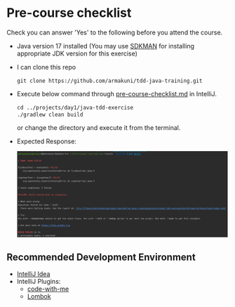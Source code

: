 # Pre-course checklist

Check you can answer 'Yes' to the following before you attend the course.

+ Java version 17 installed  (You may use [SDKMAN](https://sdkman.io/) for installing appropriate JDK version for this
  exercise)
+ I can clone this repo
  ```shell
  git clone https://github.com/armakuni/tdd-java-training.git
  ```
+ Execute below command through [pre-course-checklist.md](pre-course-checklist.md) in IntelliJ.
  ```shell
  cd ../projects/day1/java-tdd-exercise
  ./gradlew clean build
  ```
  or change the directory and execute it from the terminal.
  
+ Expected Response:

  ![](./images/gradle_prerequisite_execution.png)

## Recommended Development Environment

+ [IntelliJ Idea](https://www.jetbrains.com/idea/download/#section=mac)
+ IntelliJ Plugins:
    - [code-with-me](https://www.jetbrains.com/code-with-me/)
    - [Lombok](https://plugins.jetbrains.com/plugin/6317-lombok)
